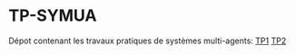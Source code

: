 # TP-SYMUA

Dépot contenant les travaux pratiques de systèmes multi-agents:
[TP1](./TP1)
[TP2](./TP2)